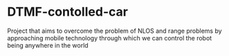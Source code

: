 # DTMF-contolled-car
Project that aims to overcome the problem of NLOS and range problems by approaching mobile technology through which we can control the robot being anywhere in the world
